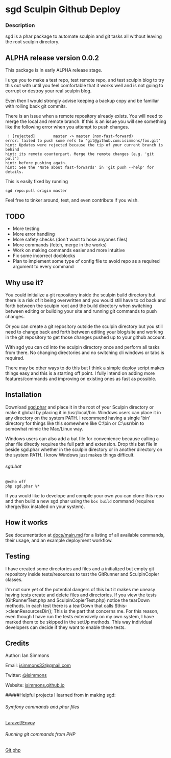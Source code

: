 # sgd Sculpin Github Deploy
### Description
sgd is a phar package to automate sculpin and git tasks all without leaving the root sculpin directory.
## ALPHA release version 0.0.2
This package is in early ALPHA release stage.

I urge you to make a test repo, test remote repo, and test sculpin blog to try this out with until you feel comfortable that it works well and is not going to corrupt or destroy your real sculpin blog.

Even then I would strongly advise keeping a backup copy and be familiar with rolling back git commits.

There is an issue when a remote repository already exists. You will need to merge the local and remote branch. If this is an issue you will see something like the following error when you attempt to push changes.
```
 ! [rejected]        master -> master (non-fast-forward)
error: failed to push some refs to 'git@github.com:isimmons/foo.git'
hint: Updates were rejected because the tip of your current branch is behind
hint: its remote counterpart. Merge the remote changes (e.g. 'git pull')
hint: before pushing again.
hint: See the 'Note about fast-forwards' in 'git push --help' for details.
```
This is easily fixed by running 
```
sgd repo:pull origin master
```

Feel free to tinker around, test, and even contribute if you wish.

## TODO
* More testing
* More error handling
* More safety checks (don't want to hose anyones files)
* More commands (fetch, merge in the works)
* Work on making commands easier and more intuitive
* Fix some incorrect docblocks
* Plan to implement some type of config file to avoid repo as a required argument to every command

## Why use it?
You could initialize a git repository inside the sculpin build directory but there is a risk of it being overwritten and you would still have to cd back and forth between the sculpin root and the build directory when switching between editing or building your site and running git commands to push changes.

Or you can create a git repository outside the sculpin directory but you still need to change back and forth between editing your blog/site and working in the git repository to get those changes pushed up to your github account.

With sgd you can cd into the sculpin directory once and perform all tasks from there. No changing directories and no switching cli windows or tabs is required.

There may be other ways to do this but I think a simple deploy script makes things easy and this is a starting off point. I fully intend on adding more features/commands and improving on existing ones as fast as possible.

## Installation
Download [sgd.phar](https://github.com/isimmons/sgd/raw/master/sgd.phar) and place it in the root of your Sculpin directory or make it global by placing it in /usr/local/bin. Windows users can place it in any directory on the system PATH. I recommend having a single 'bin' directory for things like this somewhere like C:\bin or C:\usr\bin to somewhat mimic the Mac/Linux way.

Windows users can also add a bat file for convenience because calling a phar file directly requires the full path and extension. Drop this bat file in beside sgd.phar whether in the sculpin directory or in another directory on the system PATH. I know Windows just makes things difficult.
###### sgd.bat
```
@echo off
php sgd.phar %*
```

If you would like to develope and compile your own you can clone this repo and then build a new sgd.phar using the `box build` command (requires kherge/Box installed on your system).


## How it works
See documentation at [docs/main.md](https://github.com/isimmons/sgd/tree/master/docs/main.md) for a listing of all available commands, their usage, and an example deployment workflow.

## Testing
I have created some directories and files and a initialized but empty git repository inside tests/resources to test the GitRunner and SculpinCopier classes.

I'm not sure yet of the potential dangers of this but it makes me uneasy having tests create and delete files and directories. If you view the tests (GitRunnerTest.php and SculpinCopierTest.php) notice the tearDown methods. In each test there is a tearDown that calls $this->cleanResourcesDir(); This is the part that concerns me. For this reason, even though I have run the tests extensively on my own system, I have marked them to be skipped in the setUp methods. This way individual developers can decide if they want to enable these tests.

## Credits
Author: Ian Simmons

Email: [isimmons33@gmail.com](mailto:isimmons33@gmail.com)

Twitter: [@isimmons](https://twitter.com/isimmons33)

Website: [isimmons.github.io](http://isimmons.github.io)

#####Helpful projects I learned from in making sgd:
###### Symfony commands and phar files
[Laravel/Envoy](https://github.com/laravel/envoy)
###### Running git commands from PHP
[Git.php](https://github.com/kbjr/Git.php)
